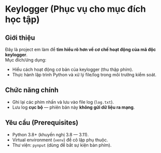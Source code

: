 # Keylogger (**Phục vụ cho mục đích học tập**)

## Giới thiệu
Đây là project em làm để **tìm hiểu rõ hơn về cơ chế hoạt động của mã độc keylogger**.  
Mục đích/ứng dụng:
- Hiểu cách hoạt động cơ bản của keylogger (thu thập phím).
- Thực hành lập trình Python và xử lý file/log trong môi trường kiểm soát.

## Chức năng chính
- Ghi lại các phím nhấn và lưu vào file log (`log.txt`).
- Lưu log **cục bộ** — phiên bản này **không gửi dữ liệu ra mạng**.

## Yêu cầu (Prerequisites)
- Python 3.8+ (khuyến nghị 3.8 — 3.11).  
- Virtual environment (`venv`) để cô lập phụ thuộc.  
- Thư viện: `pynput` (dùng để bắt sự kiện bàn phím).
